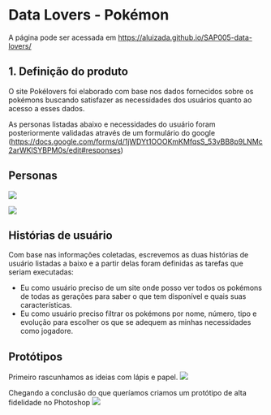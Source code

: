 # Data Lovers - Pokémon

A página pode ser acessada em https://aluizada.github.io/SAP005-data-lovers/

## 1. Definição do produto

O site Pokélovers foi elaborado com base nos dados fornecidos sobre os pokémons buscando satisfazer as necessidades dos usuários quanto ao acesso a esses dados.

As personas listadas abaixo e necessidades do usuário foram posteriormente validadas através de um formulário do google (https://docs.google.com/forms/d/1jWDYt1OOOKmKMfqsS_53vBB8p9LNMc2arWKlSYBPM0s/edit#responses)

## Personas
![](/src/img/persona_1)

![](/src/img/persona_2)

## Histórias de usuário
Com base nas informações coletadas, escrevemos as duas histórias de usuário listadas a baixo e a partir delas foram definidas as tarefas que seriam executadas:
 - Eu como usuário preciso de um site onde posso ver todos os pokémons de todas as gerações para saber o que tem disponível e quais suas características.
 - Eu como usuário preciso filtrar os pokémons por nome, número, tipo e evolução para escolher os que se adequem as minhas necessidades como jogadore.

## Protótipos

Primeiro rascunhamos as ideias com lápis e papel.
![](/src/img/protótipo_baixa_fidelidade)

Chegando a conclusão do que queríamos criamos um protótipo de alta fidelidade no Photoshop
![](/src/img/wireframe_data_1)
 








